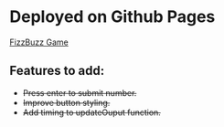 # Deployed on Github Pages

[FizzBuzz Game](https://code-dearman.github.io/FizzBuzz-Game/)

## Features to add:
- ~~Press enter to submit number.~~
- ~~Improve button styling.~~
- ~~Add timing to updateOuput function.~~